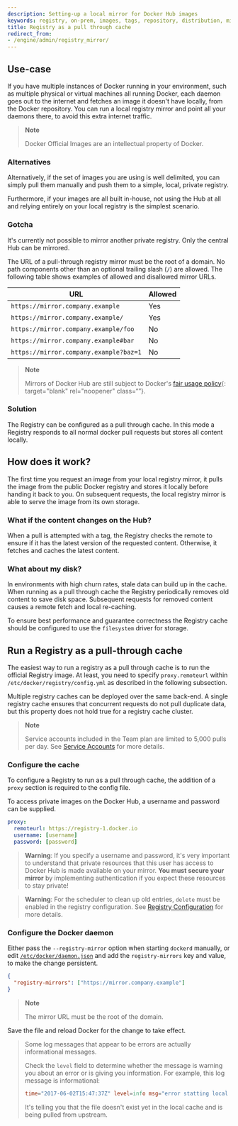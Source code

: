 ```yaml
---
description: Setting-up a local mirror for Docker Hub images
keywords: registry, on-prem, images, tags, repository, distribution, mirror, Hub, recipe, advanced
title: Registry as a pull through cache
redirect_from:
- /engine/admin/registry_mirror/
---
```


## Use-case

If you have multiple instances of Docker running in your environment, such as
multiple physical or virtual machines all running Docker, each daemon goes out
to the internet and fetches an image it doesn't have locally, from the Docker
repository. You can run a local registry mirror and point all your daemons
there, to avoid this extra internet traffic.

> **Note**
>
> Docker Official Images are an intellectual property of Docker.

### Alternatives

Alternatively, if the set of images you are using is well delimited, you can
simply pull them manually and push them to a simple, local, private registry.

Furthermore, if your images are all built in-house, not using the Hub at all and
relying entirely on your local registry is the simplest scenario.

### Gotcha

It's currently not possible to mirror another private registry. Only the central
Hub can be mirrored.

The URL of a pull-through registry mirror must be the root of a domain.
No path components other than an optional trailing slash (`/`) are allowed.
The following table shows examples of allowed and disallowed mirror URLs.

| URL                                    | Allowed |
| -------------------------------------- | ------- |
| `https://mirror.company.example`       | Yes     |
| `https://mirror.company.example/`      | Yes     |
| `https://mirror.company.example/foo`   | No      |
| `https://mirror.company.example#bar`   | No      |
| `https://mirror.company.example?baz=1` | No      |

> **Note**
>
> Mirrors of Docker Hub are still subject to Docker's [fair usage policy](https://www.docker.com/pricing/resource-consumption-updates){: target="blank" rel="noopener" class=“”}.

### Solution

The Registry can be configured as a pull through cache. In this mode a Registry
responds to all normal docker pull requests but stores all content locally.

## How does it work?

The first time you request an image from your local registry mirror, it pulls
the image from the public Docker registry and stores it locally before handing
it back to you. On subsequent requests, the local registry mirror is able to
serve the image from its own storage.

### What if the content changes on the Hub?

When a pull is attempted with a tag, the Registry checks the remote to
ensure if it has the latest version of the requested content. Otherwise, it
fetches and caches the latest content.

### What about my disk?

In environments with high churn rates, stale data can build up in the cache.
When running as a pull through cache the Registry periodically removes old
content to save disk space. Subsequent requests for removed content causes a
remote fetch and local re-caching.

To ensure best performance and guarantee correctness the Registry cache should
be configured to use the `filesystem` driver for storage.

## Run a Registry as a pull-through cache

The easiest way to run a registry as a pull through cache is to run the official
Registry image.
At least, you need to specify `proxy.remoteurl` within `/etc/docker/registry/config.yml`
as described in the following subsection.

Multiple registry caches can be deployed over the same back-end. A single
registry cache ensures that concurrent requests do not pull duplicate data,
but this property does not hold true for a registry cache cluster.

> **Note**
>
> Service accounts included in the Team plan are limited to 5,000 pulls per day. See [Service Accounts](/docker-hub/service-accounts/) for more details.

### Configure the cache

To configure a Registry to run as a pull through cache, the addition of a
`proxy` section is required to the config file.

To access private images on the Docker Hub, a username and password can
be supplied.

```yaml
proxy:
  remoteurl: https://registry-1.docker.io
  username: [username]
  password: [password]
```

> **Warning**: If you specify a username and password, it's very important to
> understand that private resources that this user has access to Docker Hub is
> made available on your mirror. **You must secure your mirror** by
> implementing authentication if you expect these resources to stay private!

> **Warning**: For the scheduler to clean up old entries, `delete` must
> be enabled in the registry configuration. See
> [Registry Configuration](../configuration.md) for more details.

### Configure the Docker daemon

Either pass the `--registry-mirror` option when starting `dockerd` manually,
or edit [`/etc/docker/daemon.json`](../../engine/reference/commandline/dockerd.md#daemon-configuration-file)
and add the `registry-mirrors` key and value, to make the change persistent.

```json
{
  "registry-mirrors": ["https://mirror.company.example"]
}
```

> **Note**
>
> The mirror URL must be the root of the domain.

Save the file and reload Docker for the change to take effect.

> Some log messages that appear to be errors are actually informational messages.
>
> Check the `level` field to determine whether
> the message is warning you about an error or is giving you information.
> For example, this log message is informational:
>
> ```conf
> time="2017-06-02T15:47:37Z" level=info msg="error statting local store, serving from upstream: unknown blob" go.version=go1.7.4
> ```
>
> It's telling you that the file doesn't exist yet in the local cache and is
> being pulled from upstream.
